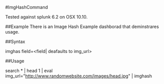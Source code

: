 #ImgHashCommand

Tested against splunk 6.2 on OSX 10.10.

##Example
There is an Image Hash Example dashborad that deminstrares usage. 

##Syntax

imghas field=&lt;field| deafaults to img_url&gt;

##Usage

search * | head 1 | eval img_url="http://www.randomwebsite.com/images/head.jpg" | imghash
